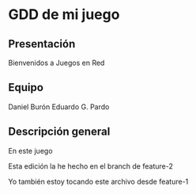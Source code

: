 # GDD de mi juego

## Presentación

Bienvenidos a Juegos en Red

## Equipo
Daniel Burón
Eduardo G. Pardo

## Descripción general
En este juego

Esta edición la he hecho en el branch de feature-2

Yo también estoy tocando este archivo desde feature-1
